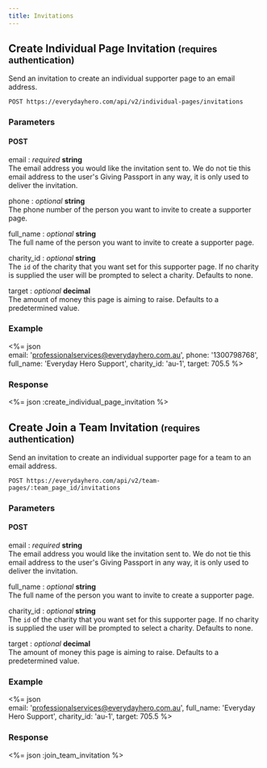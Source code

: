 ```yaml
---
title: Invitations
---
```

## Create Individual Page Invitation <small>(requires authentication)</small>

Send an invitation to create an individual supporter page to an email
address.

    POST https://everydayhero.com/api/v2/individual-pages/invitations

### Parameters

#### POST

email : _required_ **string**<br/>
The email address you would like the invitation sent to. We do not tie this email address to the user's Giving Passport in any way, it is only used to deliver the invitation.

phone : _optional_ **string**<br/>
The phone number of the person you want to invite to create a supporter page.

full_name : _optional_ **string**<br/>
The full name of the person you want to invite to create a supporter page.

charity_id : _optional_ **string**<br/>
The `id` of the charity that you want set for this supporter page. If no charity is supplied the user will be prompted to select a charity. Defaults to none.

target : _optional_ **decimal**<br/>
The amount of money this page is aiming to raise. Defaults to a predetermined value.

### Example

<%= json \
  email: 'professionalservices@everydayhero.com.au',
  phone: '1300798768',
  full_name: 'Everyday Hero Support',
  charity_id: 'au-1',
  target: 705.5
%>

### Response

<%= json :create_individual_page_invitation %>

## Create Join a Team Invitation <small>(requires authentication)</small>

Send an invitation to create an individual supporter page for a team to
an email address.

    POST https://everydayhero.com/api/v2/team-pages/:team_page_id/invitations

### Parameters

#### POST

email : _required_ **string**<br/>
The email address you would like the invitation sent to. We do not tie this email address to the user's Giving Passport in any way, it is only used to deliver the invitation.

full_name : _optional_ **string**<br/>
The full name of the person you want to invite to create a supporter page.

charity_id : _optional_ **string**<br/>
The `id` of the charity that you want set for this supporter page. If no charity is supplied the user will be prompted to select a charity. Defaults to none.

target : _optional_ **decimal**<br/>
The amount of money this page is aiming to raise. Defaults to a predetermined value.

### Example

<%= json \
  email: 'professionalservices@everydayhero.com.au',
  full_name: 'Everyday Hero Support',
  charity_id: 'au-1',
  target: 705.5
%>

### Response

<%= json :join_team_invitation %>
